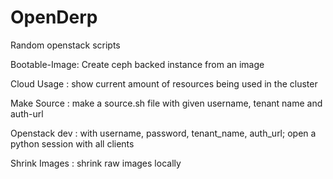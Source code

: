 OpenDerp
====
Random openstack scripts

Bootable-Image: Create ceph backed instance from an image

Cloud Usage : show current amount of resources being used in the cluster

Make Source : make a source.sh file with given username, tenant name and auth-url

Openstack dev : with username, password, tenant_name, auth_url; open a python session with all clients

Shrink Images : shrink raw images locally
